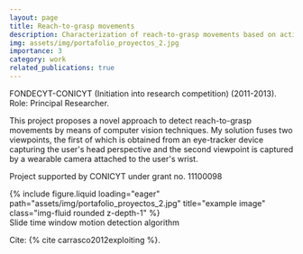 ```yaml
---
layout: page
title: Reach-to-grasp movements 
description: Characterization of reach-to-grasp movements based on active perception systems (2011-2013)
img: assets/img/portafolio_proyectos_2.jpg
importance: 3
category: work
related_publications: true
---
```


FONDECYT-CONICYT (Initiation into research competition) (2011-2013).
Role: Principal Researcher. 

This project proposes a novel approach to detect reach-to-grasp movements by means of computer vision techniques. My solution fuses two viewpoints, the first of which is obtained from an eye-tracker device capturing the user's head perspective and the second viewpoint is captured by a wearable camera attached to the user's wrist. 

Project supported by CONICYT under grant no. 11100098

<div class="row">
    <div class="col-sm mt-3 mt-md-0">
        {% include figure.liquid loading="eager" path="assets/img/portafolio_proyectos_2.jpg" title="example image" class="img-fluid rounded z-depth-1" %}
    </div>
</div>
<div class="caption">
   Slide time window motion detection algorithm
</div>

Cite: {% cite carrasco2012exploiting %}.